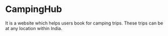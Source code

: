 # CampingHub
It is a website which helps users book for camping trips. These trips can be at any location within India.

